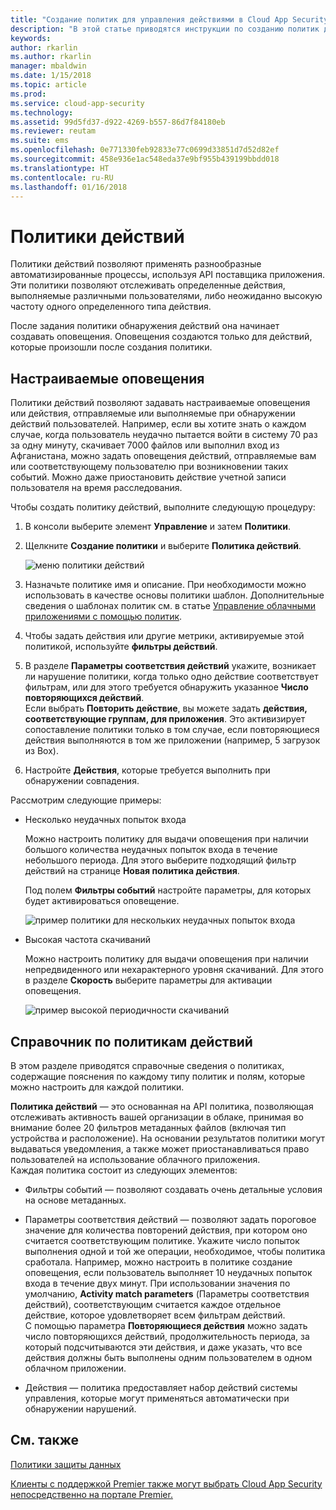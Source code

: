 ```yaml
---
title: "Создание политик для управления действиями в Cloud App Security | Microsoft Docs"
description: "В этой статье приводятся инструкции по созданию политик действий и работе с ними."
keywords: 
author: rkarlin
ms.author: rkarlin
manager: mbaldwin
ms.date: 1/15/2018
ms.topic: article
ms.prod: 
ms.service: cloud-app-security
ms.technology: 
ms.assetid: 99d5fd37-d922-4269-b557-86d7f84180eb
ms.reviewer: reutam
ms.suite: ems
ms.openlocfilehash: 0e771330feb92833e77c0699d33851d7d52d82ef
ms.sourcegitcommit: 458e936e1ac548eda37e9bf955b439199bbdd018
ms.translationtype: HT
ms.contentlocale: ru-RU
ms.lasthandoff: 01/16/2018
---
```

# <a name="activity-policies"></a>Политики действий
Политики действий позволяют применять разнообразные автоматизированные процессы, используя API поставщика приложения. Эти политики позволяют отслеживать определенные действия, выполняемые различными пользователями, либо неожиданно высокую частоту одного определенного типа действия.  
  
После задания политики обнаружения действий она начинает создавать оповещения. Оповещения создаются только для действий, которые произошли после создания политики.
  
  
## <a name="custom-alerts"></a>Настраиваемые оповещения  
Политики действий позволяют задавать настраиваемые оповещения или действия, отправляемые или выполняемые при обнаружении действий пользователей. Например, если вы хотите знать о каждом случае, когда пользователь неудачно пытается войти в систему 70 раз за одну минуту, скачивает 7000 файлов или выполнил вход из Афганистана, можно задать оповещения действий, отправляемые вам или соответствующему пользователю при возникновении таких событий. Можно даже приостановить действие учетной записи пользователя на время расследования.  
  
Чтобы создать политику действий, выполните следующую процедуру:  
  
1.  В консоли выберите элемент **Управление** и затем **Политики**.  
  
2.  Щелкните **Создание политики** и выберите **Политика действий**.  
  
     ![меню политики действий](./media/activity-policy-menu.png "меню политики действий")  
  
3.  Назначьте политике имя и описание. При необходимости можно использовать в качестве основы политики шаблон. Дополнительные сведения о шаблонах политик см. в статье [Управление облачными приложениями с помощью политик](control-cloud-apps-with-policies.md).  
  
4.  Чтобы задать действия или другие метрики, активируемые этой политикой, используйте **фильтры действий**.  
  
5.  В разделе **Параметры соответствия действий** укажите, возникает ли нарушение политики, когда только одно действие соответствует фильтрам, или для этого требуется обнаружить указанное **Число повторяющихся действий**.  
    Если выбрать **Повторить действие**, вы можете задать **действия, соответствующие группам, для приложения**. Это активизирует сопоставление политики только в том случае, если повторяющиеся действия выполняются в том же приложении (например, 5 загрузок из Box).  
  
6.  Настройте **Действия**, которые требуется выполнить при обнаружении совпадения.  
  
Рассмотрим следующие примеры:  
  
-   Несколько неудачных попыток входа  
  
     Можно настроить политику для выдачи оповещения при наличии большого количества неудачных попыток входа в течение небольшого периода. Для этого выберите подходящий фильтр действий на странице **Новая политика действия**.  
  
     Под полем **Фильтры событий** настройте параметры, для которых будет активироваться оповещение.  
  
     ![пример политики для нескольких неудачных попыток входа](./media/multiple-failed-log-on-attempts-policy-example.png "пример политики для нескольких неудачных попыток входа")  
  
-   Высокая частота скачиваний  
  
     Можно настроить политику для выдачи оповещения при наличии непредвиденного или нехарактерного уровня скачиваний. Для этого в разделе **Скорость** выберите параметры для активации оповещения.  
  
     ![пример высокой периодичности скачиваний](./media/high-download-rate-example.png "пример высокой периодичности скачиваний")  
  
  
## <a name="activity-policy-reference"></a>Справочник по политикам действий  
В этом разделе приводятся справочные сведения о политиках, содержащие пояснения по каждому типу политик и полям, которые можно настроить для каждой политики.  
  
**Политика действий** — это основанная на API политика, позволяющая отслеживать активность вашей организации в облаке, принимая во внимание более 20 фильтров метаданных файлов (включая тип устройства и расположение). На основании результатов политики могут выдаваться уведомления, а также может приостанавливаться право пользователей на использование облачного приложения.   
Каждая политика состоит из следующих элементов:  
  
-   Фильтры событий — позволяют создавать очень детальные условия на основе метаданных.  
  
-   Параметры соответствия действий — позволяют задать пороговое значение для количества повторений действия, при котором оно считается соответствующим политике.  Укажите число попыток выполнения одной и той же операции, необходимое, чтобы политика сработала. Например, можно настроить в политике создание оповещения, если пользователь выполняет 10 неудачных попыток входа в течение двух минут.  При использовании значения по умолчанию, **Activity match parameters** (Параметры соответствия действий), соответствующим считается каждое отдельное действие, которое удовлетворяет всем фильтрам действий.   
С помощью параметра **Повторяющиеся действия** можно задать число повторяющихся действий, продолжительность периода, за который подсчитываются эти действия, и даже указать, что все действия должны быть выполнены одним пользователем в одном облачном приложении.  
  
  
-   Действия — политика предоставляет набор действий системы управления, которые могут применяться автоматически при обнаружении нарушений.  
## <a name="see-also"></a>См. также  
[Политики защиты данных](data-protection-policies.md)   

[Клиенты с поддержкой Premier также могут выбрать Cloud App Security непосредственно на портале Premier.](https://premier.microsoft.com/)  
  
  